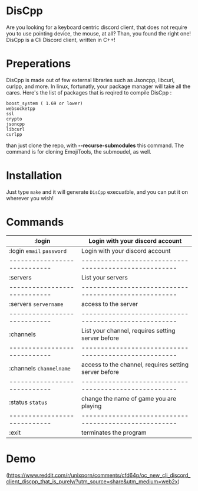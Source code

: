 # DisCpp
Are you looking for a keyboard centric discord client, that does not require you to use pointing device, the mouse, at all?  Than, you found the right one! DisCpp is a Cli Discord client, written in C++! 

# Preperations
DisCpp is made out of few external libraries such as Jsoncpp, libcurl, curlpp, and more.
In linux, fortunatly, your package manager will take all the cares.
Here's the list of packages that is reqired to compile DisCpp :
```
boost_system ( 1.69 or lower)
websocketpp
ssl
crypto
jsoncpp
libcurl
curlpp
```
than just clone the repo, with **--recurse-submodules** this command. The command is for cloning EmojiTools, the submoudel, as well.

# Installation
Just type ```make``` and it will generate ```DisCpp``` execuatble, and you can put it on wherever you wish!

# Commands
| :login                                             | Login with your discord account                                            |
|----------------------------|-----------------------------------------------------|
| :login ```email``` ```password``` | Login with your discord account                                             |
|----------------------------|-----------------------------------------------------|
| :servers                                        | List your servers                                                                         |
|----------------------------|-----------------------------------------------------|
| :servers ```servername```          | access to the server                                                                  |
|----------------------------|-----------------------------------------------------|
| :channels                                     | List your channel, requires setting server before             |
|----------------------------|-----------------------------------------------------|
| :channels ```channelname```    | access to the channel, requires setting server before    |
|----------------------------|-----------------------------------------------------|
| :status ```status```                       | change the name of game you are playing                         | 
|----------------------------|-----------------------------------------------------|
| :exit                                               | terminates the program                                                          |


# Demo
(https://www.reddit.com/r/unixporn/comments/cfd64p/oc_new_cli_discord_client_discpp_that_is_purely/?utm_source=share&utm_medium=web2x)
